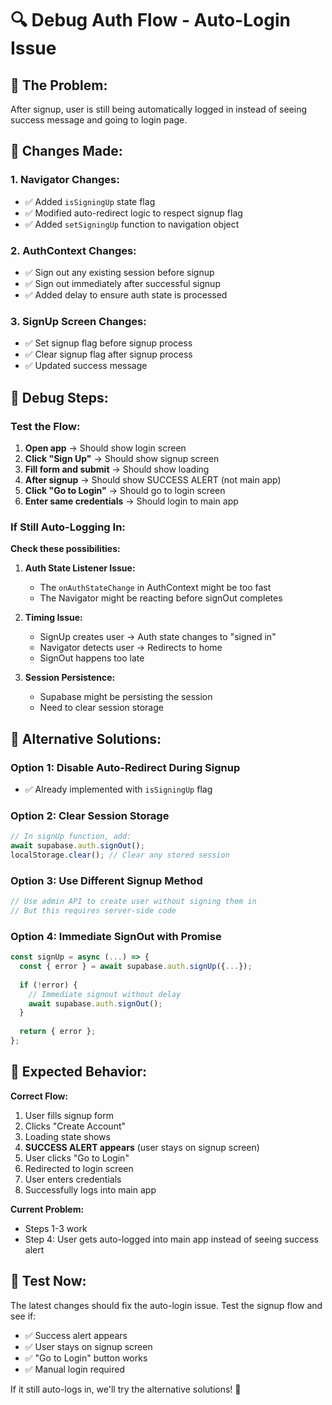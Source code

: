# 🔍 Debug Auth Flow - Auto-Login Issue

## 🚨 **The Problem:**
After signup, user is still being automatically logged in instead of seeing success message and going to login page.

## 🔧 **Changes Made:**

### **1. Navigator Changes:**
- ✅ Added `isSigningUp` state flag
- ✅ Modified auto-redirect logic to respect signup flag
- ✅ Added `setSigningUp` function to navigation object

### **2. AuthContext Changes:**
- ✅ Sign out any existing session before signup
- ✅ Sign out immediately after successful signup
- ✅ Added delay to ensure auth state is processed

### **3. SignUp Screen Changes:**
- ✅ Set signup flag before signup process
- ✅ Clear signup flag after signup process
- ✅ Updated success message

## 🧪 **Debug Steps:**

### **Test the Flow:**
1. **Open app** → Should show login screen
2. **Click "Sign Up"** → Should show signup screen
3. **Fill form and submit** → Should show loading
4. **After signup** → Should show SUCCESS ALERT (not main app)
5. **Click "Go to Login"** → Should go to login screen
6. **Enter same credentials** → Should login to main app

### **If Still Auto-Logging In:**

**Check these possibilities:**

1. **Auth State Listener Issue:**
   - The `onAuthStateChange` in AuthContext might be too fast
   - The Navigator might be reacting before signOut completes

2. **Timing Issue:**
   - SignUp creates user → Auth state changes to "signed in"
   - Navigator detects user → Redirects to home
   - SignOut happens too late

3. **Session Persistence:**
   - Supabase might be persisting the session
   - Need to clear session storage

## 🔧 **Alternative Solutions:**

### **Option 1: Disable Auto-Redirect During Signup**
- ✅ Already implemented with `isSigningUp` flag

### **Option 2: Clear Session Storage**
```typescript
// In signUp function, add:
await supabase.auth.signOut();
localStorage.clear(); // Clear any stored session
```

### **Option 3: Use Different Signup Method**
```typescript
// Use admin API to create user without signing them in
// But this requires server-side code
```

### **Option 4: Immediate SignOut with Promise**
```typescript
const signUp = async (...) => {
  const { error } = await supabase.auth.signUp({...});
  
  if (!error) {
    // Immediate signout without delay
    await supabase.auth.signOut();
  }
  
  return { error };
};
```

## 🎯 **Expected Behavior:**

**Correct Flow:**
1. User fills signup form
2. Clicks "Create Account"
3. Loading state shows
4. **SUCCESS ALERT appears** (user stays on signup screen)
5. User clicks "Go to Login"
6. Redirected to login screen
7. User enters credentials
8. Successfully logs into main app

**Current Problem:**
- Steps 1-3 work
- Step 4: User gets auto-logged into main app instead of seeing success alert

## 🚀 **Test Now:**

The latest changes should fix the auto-login issue. Test the signup flow and see if:
- ✅ Success alert appears
- ✅ User stays on signup screen
- ✅ "Go to Login" button works
- ✅ Manual login required

If it still auto-logs in, we'll try the alternative solutions! 🔧
